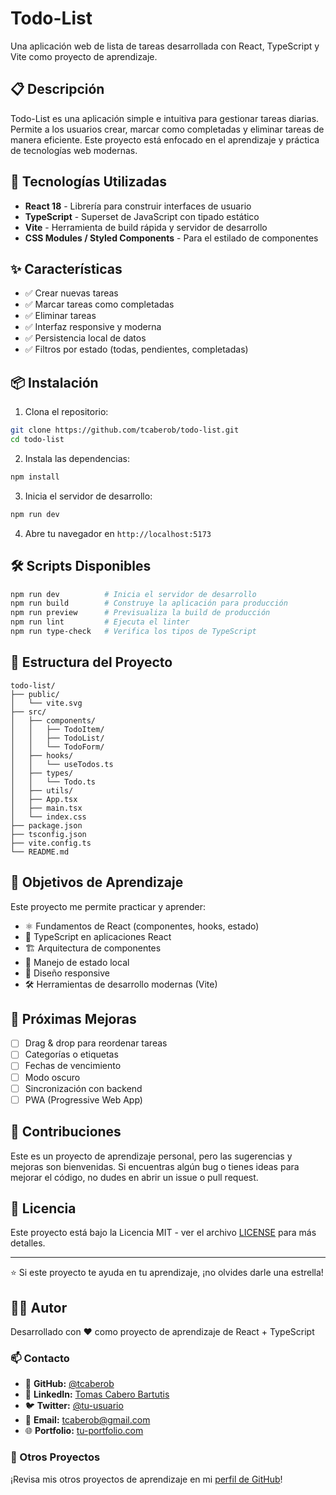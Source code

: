 # Todo-List

Una aplicación web de lista de tareas desarrollada con React, TypeScript y Vite como proyecto de aprendizaje.

## 📋 Descripción

Todo-List es una aplicación simple e intuitiva para gestionar tareas diarias. Permite a los usuarios crear, marcar como completadas y eliminar tareas de manera eficiente. Este proyecto está enfocado en el aprendizaje y práctica de tecnologías web modernas.

## 🚀 Tecnologías Utilizadas

- **React 18** - Librería para construir interfaces de usuario
- **TypeScript** - Superset de JavaScript con tipado estático
- **Vite** - Herramienta de build rápida y servidor de desarrollo
- **CSS Modules / Styled Components** - Para el estilado de componentes

## ✨ Características

- ✅ Crear nuevas tareas
- ✅ Marcar tareas como completadas
- ✅ Eliminar tareas
- ✅ Interfaz responsive y moderna
- ✅ Persistencia local de datos
- ✅ Filtros por estado (todas, pendientes, completadas)

## 📦 Instalación

1. Clona el repositorio:
```bash
git clone https://github.com/tcaberob/todo-list.git
cd todo-list
```

2. Instala las dependencias:
```bash
npm install
```

3. Inicia el servidor de desarrollo:
```bash
npm run dev
```

4. Abre tu navegador en `http://localhost:5173`

## 🛠️ Scripts Disponibles

```bash
npm run dev          # Inicia el servidor de desarrollo
npm run build        # Construye la aplicación para producción
npm run preview      # Previsualiza la build de producción
npm run lint         # Ejecuta el linter
npm run type-check   # Verifica los tipos de TypeScript
```

## 📂 Estructura del Proyecto

```
todo-list/
├── public/
│   └── vite.svg
├── src/
│   ├── components/
│   │   ├── TodoItem/
│   │   ├── TodoList/
│   │   └── TodoForm/
│   ├── hooks/
│   │   └── useTodos.ts
│   ├── types/
│   │   └── Todo.ts
│   ├── utils/
│   ├── App.tsx
│   ├── main.tsx
│   └── index.css
├── package.json
├── tsconfig.json
├── vite.config.ts
└── README.md
```

## 🎯 Objetivos de Aprendizaje

Este proyecto me permite practicar y aprender:

- ⚛️ Fundamentos de React (componentes, hooks, estado)
- 🔷 TypeScript en aplicaciones React
- 🏗️ Arquitectura de componentes
- 🎨 Manejo de estado local
- 📱 Diseño responsive
- 🛠️ Herramientas de desarrollo modernas (Vite)

## 🔄 Próximas Mejoras

- [ ] Drag & drop para reordenar tareas
- [ ] Categorías o etiquetas
- [ ] Fechas de vencimiento
- [ ] Modo oscuro
- [ ] Sincronización con backend
- [ ] PWA (Progressive Web App)

## 🤝 Contribuciones

Este es un proyecto de aprendizaje personal, pero las sugerencias y mejoras son bienvenidas. Si encuentras algún bug o tienes ideas para mejorar el código, no dudes en abrir un issue o pull request.

## 📄 Licencia

Este proyecto está bajo la Licencia MIT - ver el archivo [LICENSE](LICENSE) para más detalles.

---

⭐ Si este proyecto te ayuda en tu aprendizaje, ¡no olvides darle una estrella!

## 👨‍💻 Autor

Desarrollado con ❤️ como proyecto de aprendizaje de React + TypeScript

### 📫 Contacto

- 🐙 **GitHub:** [@tcaberob](https://github.com/tcaberob)
- 💼 **LinkedIn:** [Tomas Cabero Bartutis](https://linkedin.com/in/tomas-cabero-bartutis-628890214)
- 🐦 **Twitter:** [@tu-usuario](https://twitter.com/tu-usuario)
- 📧 **Email:** tcaberob@gmail.com
- 🌐 **Portfolio:** [tu-portfolio.com](https://tu-portfolio.com)

### 🚀 Otros Proyectos

¡Revisa mis otros proyectos de aprendizaje en mi [perfil de GitHub](https://github.com/tcaberob)!